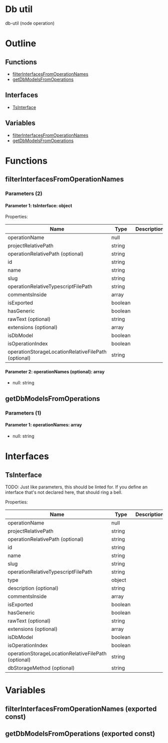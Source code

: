 # Db util

db-util (node operation)



# Outline

## Functions

- [filterInterfacesFromOperationNames](#filterInterfacesFromOperationNames)
- [getDbModelsFromOperations](#getDbModelsFromOperations)

## Interfaces

- [TsInterface](#tsinterface)

## Variables

- [filterInterfacesFromOperationNames](#filterinterfacesfromoperationnames)
- [getDbModelsFromOperations](#getdbmodelsfromoperations)



# Functions

## filterInterfacesFromOperationNames

### Parameters (2)

#### Parameter 1: tsInterface: object

Properties: 

 | Name | Type | Description |
|---|---|---|
| operationName  | null |  |
| projectRelativePath  | string |  |
| operationRelativePath (optional) | string |  |
| id  | string |  |
| name  | string |  |
| slug  | string |  |
| operationRelativeTypescriptFilePath  | string |  |
| commentsInside  | array |  |
| isExported  | boolean |  |
| hasGeneric  | boolean |  |
| rawText (optional) | string |  |
| extensions (optional) | array |  |
| isDbModel  | boolean |  |
| isOperationIndex  | boolean |  |
| operationStorageLocationRelativeFilePath (optional) | string |  |



#### Parameter 2: operationNames (optional): array

- null: string






## getDbModelsFromOperations

### Parameters (1)

#### Parameter 1: operationNames: array

- null: string





# Interfaces

## TsInterface

TODO: Just like parameters, this should be linted for. If you define an interface that's not declared here, that should ring a bell.





Properties: 

 | Name | Type | Description |
|---|---|---|
| operationName  | null |  |
| projectRelativePath  | string |  |
| operationRelativePath (optional) | string |  |
| id  | string |  |
| name  | string |  |
| slug  | string |  |
| operationRelativeTypescriptFilePath  | string |  |
| type  | object |  |
| description (optional) | string |  |
| commentsInside  | array |  |
| isExported  | boolean |  |
| hasGeneric  | boolean |  |
| rawText (optional) | string |  |
| extensions (optional) | array |  |
| isDbModel  | boolean |  |
| isOperationIndex  | boolean |  |
| operationStorageLocationRelativeFilePath (optional) | string |  |
| dbStorageMethod (optional) | string |  |


# Variables

## filterInterfacesFromOperationNames (exported const)

## getDbModelsFromOperations (exported const)

